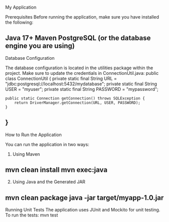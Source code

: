 My Application

Prerequisites
Before running the application, make sure you have installed the following:

Java 17+
Maven
PostgreSQL (or the database engine you are using)
--------------------------------------------------------------------------------------------------------------------------------------------------------------------------------------------------------
Database Configuration

The database configuration is located in the utilities package within the project. Make sure to update the credentials in ConnectionUtil.java:
    public class ConnectionUtil {
    private static final String URL = "jdbc:postgresql://localhost:5432/mydatabase";
    private static final String USER = "myuser";
    private static final String PASSWORD = "mypassword";

    public static Connection getConnection() throws SQLException {
        return DriverManager.getConnection(URL, USER, PASSWORD);
    }
}
--------------------------------------------------------------------------------------------------------------------------------------------------------------------------------------------------------
How to Run the Application

You can run the application in two ways:
1. Using Maven
   
mvn clean install
mvn exec:java
--------------------------------------------------------------------------------------------------------------------------------------------------------------------------------------------------------
2. Using Java and the Generated JAR

mvn clean package
java -jar target/myapp-1.0.jar
--------------------------------------------------------------------------------------------------------------------------------------------------------------------------------------------------------
Running Unit Tests
The application uses JUnit and Mockito for unit testing. To run the tests:
mvn test

